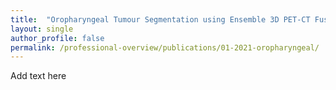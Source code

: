 ```yaml
---
title:  "Oropharyngeal Tumour Segmentation using Ensemble 3D PET-CT Fusion Networks for the HECKTOR Challenge"
layout: single
author_profile: false
permalink: /professional-overview/publications/01-2021-oropharyngeal/
---
```


Add text here